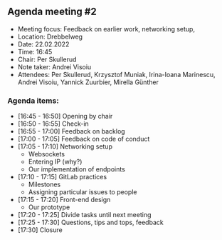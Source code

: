 ## Agenda meeting #2

- Meeting focus: Feedback on earlier work, networking setup,
- Location: Drebbelweg
- Date: 22.02.2022
- Time: 16:45
- Chair: Per Skullerud
- Note taker: Andrei Visoiu
- Attendees: Per Skullerud, Krzysztof Muniak, Irina-Ioana Marinescu, Andrei Visoiu, Yannick Zuurbier, Mirella Günther

### Agenda items:

- [16:45 - 16:50] Opening by chair
- [16:50 - 16:55] Check-in
- [16:55 - 17:00] Feedback on backlog
- [17:00 - 17:05] Feedback on code of conduct
- [17:05 - 17:10] Networking setup
    - Websockets
    - Entering IP (why?)
    - Our implementation of endpoints
- [17:10 - 17:15] GitLab practices
    - Milestones
    - Assigning particular issues to people
- [17:15 - 17:20] Front-end design
    - Our prototype
- [17:20 - 17:25] Divide tasks until next meeting
- [17:25 - 17:30] Questions, tips and tops, feedback
- [17:30] Closure
